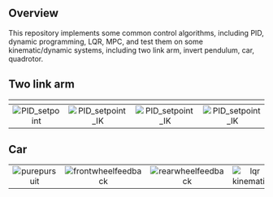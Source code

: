 Overview
----------

This repository implements some common control algorithms, including PID, dynamic programming, LQR, MPC, and test them on
some kinematic/dynamic systems, including two link arm, invert pendulum, car, quadrotor.

Two link arm
----------

|                   <!-- -->                    |                         <!-- -->                         |                         <!-- -->                         |                        <!-- -->                                  |
| :--------------------------------------: | :-------------------------------------------------: | :----------------------------------------------: | :------------------------------------------------------: |
| ![PID_setpoint](figure/Setpoint_PID.gif) | ![PID_setpoint_IK](figure/Setpoint_PID_with_IK.gif) | ![PID_setpoint_IK](figure/PID_path_tracking.gif) | ![PID_setpoint_IK](figure/PID_path_tracking_with_IK.gif) |


Car
---------

|             |                    |                   |               |   |
|:-----------:|:------------------:|:-----------------:|:-------------:|:-:|
| ![purepursuit](figure/pp.gif) | ![frontwheelfeedback](figure/frontwheel.gif) | ![rearwheelfeedback](figure/rearwheel.gif) | ![lqr kinematic](figure/lqr_kinematic.gif) |   |

